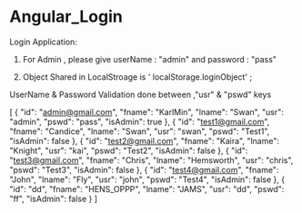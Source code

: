 # Angular_Login

Login Application: 

1. For Admin ,
please give userName : "admin" and password : "pass"

2. Object Shared in LocalStroage is ' localStorage.loginObject' ;

UserName & Password Validation done between ,"usr" & "pswd" keys

[
  {
    "id": "admin@gmail.com",
    "fname": "KarlMin",
    "lname": "Swan",
    "usr": "admin",
    "pswd": "pass",
    "isAdmin": true
  },
  {
    "id": "test1@gmail.com",
    "fname": "Candice",
    "lname": "Swan",
    "usr": "swan",
    "pswd": "Test1",
    "isAdmin": false
  },
  {
    "id": "test2@gmail.com",
    "fname": "Kaira",
    "lname": "Knight",
    "usr": "kai",
    "pswd": "Test2",
    "isAdmin": false
  },
  {
    "id": "test3@gmail.com",
    "fname": "Chris",
    "lname": "Hemsworth",
    "usr": "chris",
    "pswd": "Test3",
    "isAdmin": false
  },
  {
    "id": "test4@gmail.com",
    "fname": "John",
    "lname": "Fly",
    "usr": "john",
    "pswd": "Test4",
    "isAdmin": false
  },
  {
    "id": "dd",
    "fname": "HENS_OPPP",
    "lname": "JAMS",
    "usr": "dd",
    "pswd": "ff",
    "isAdmin": false
  }
]
